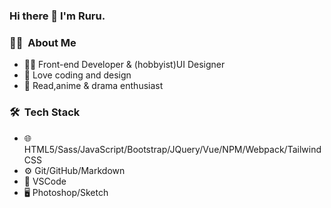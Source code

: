 ### Hi there 👋 I'm Ruru.

<h3> 👩‍💻 &nbsp;About Me </h3>

- 👩‍💻   Front-end Developer & (hobbyist)UI Designer
- 🙌  Love coding and design
- 📙  Read,anime & drama enthusiast

<h3> 🛠 &nbsp;Tech Stack </h3>

- 🌐  HTML5/Sass/JavaScript/Bootstrap/JQuery/Vue/NPM/Webpack/Tailwind CSS
- ⚙️  Git/GitHub/Markdown
- 🔧  VSCode
- 🖥  Photoshop/Sketch
